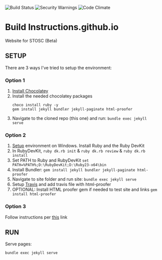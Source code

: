 ![Build Status](https://api.travis-ci.org/stoscsg/stoscsg.github.io.svg) ![Security Warnings](https://hakiri.io/github/stoscsg/stoscsg.github.io/master.svg) ![Code Climate](https://codeclimate.com/github/stoscsg/stoscsg.github.io/badges/gpa.svg)
# Build Instructions.github.io
Website for STOSC (Beta)

## SETUP
There are 3 ways I've tried to setup the environment:

### Option 1
1. [Install Chocolatey](https://chocolatey.org/docs/installation#installing-chocolatey)
2. Install the needed chocolatey packages
    ```dos
    choco install ruby -y
    gem install jekyll bundler jekyll-paginate html-proofer
    ```
3. Navigate to the cloned repo (this one) and run: `bundle exec jekyll serve`


### Option 2
1. [Setup](https://labs.sverrirs.com/jekyll/1-ruby-and-devkit.html) environment on Windows. Install Ruby and the Ruby DevKit
2. In RubyDevKit, `ruby dk.rb init`  & `ruby dk.rb review` & `ruby dk.rb install`
3. Set PATH to Ruby and RubyDevKit `set PATH=%PATH%;D:\RubyDevKit;D:\Ruby23-x64\bin`
4. Install Bundler: `gem install jekyll bundler jekyll-paginate html-proofer`
5. Navigate to site folder and run site: `bundle exec jekyll serve`
5. Setup [Travis](https://jekyllrb.com/docs/continuous-integration/) and add travis file with html-proofer
6. OPTIONAL: Install HTML proofer gem if needed to test site and links `gem install html-proofer`

### Option 3
Follow instructions per [this](https://jekyllrb.com/docs/windows/) link


## RUN

Serve pages:

```
bundle exec jekyll serve
```